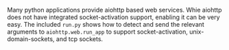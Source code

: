 Many python applications provide aiohttp based web services.
Whie aiohttp does not have integrated socket-activation support, enabling
it can be very easy.  The included `run.py` shows how to detect and send
the relevant arguments to `aiohttp.web.run_app` to support socket-activation,
unix-domain-sockets, and tcp sockets.
